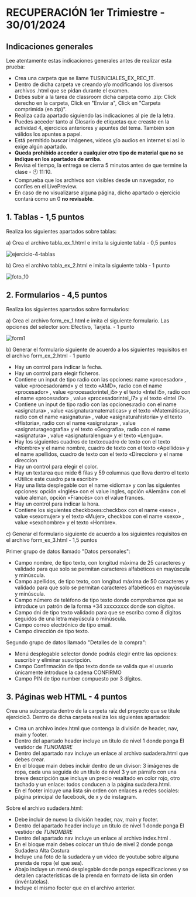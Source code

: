 # RECUPERACIÓN 1er Trimiestre - 30/01/2024

## Indicaciones generales
Lee atentamente estas indicaciones generales antes de realizar esta prueba:
* Crea una carpeta que se llame TUSINICIALES_EX_REC_1T.
* Dentro de dicha carpeta ve creando y/o modificando los diversos archivos .html que se pidan durante el examen.
* Debes subir a la tarea de classroom dicha carpeta como .zip: Click derecho en la carpeta, Click en "Enviar a", Click en "Carpeta comprimida (en zip)".
* Realiza cada apartado siguiendo las indicaciones al pie de la letra.
* Puedes acceder tanto al Glosario de etiquetas que creaste en la actividad 4, ejercicios anteriores y apuntes del tema. También son válidos los apuntes a papel.
* Está permitido buscar imágenes, vídeos y/o audios en internet si así lo exige algún apartado.
* <b>Queda prohibido acceder a cualquier otro tipo de material que no se indique en los apartados de arriba</b>.
* Revisa el tiempo, la entrega se cierra 5 minutos antes de que termine la clase - 🕙 11:10.
* Comprueba que los archivos son visibles desde un navegador, no confíes en el LivePreview.
* En caso de no visualizarse alguna página, dicho apartado o ejercicio contará como un 0 <b>no revisable</b>.

## **1. Tablas - 1,5 puntos**

Realiza los siguientes apartados sobre tablas:

a) Crea el archivo tabla_ex_1.html e imita la siguiente tabla - 0,5 puntos

![ejercicio-4-tablas](https://github.com/teacherandresf/examen_ud2/assets/145907219/af115b84-a3d9-45d6-83fb-0c3b80d14923)




b) Crea el archivo tabla_ex_2.html e imita la siguiente tabla - 1 punto


![foto_10](https://github.com/teacherandresf/recuperacion_ud2/assets/145907219/c2049183-4f22-4a5b-9382-d103dab82497)



  
## **2. Formularios - 4,5 puntos**

Realiza los siguientes apartados sobre formularios:

  a) Crea el archivo form_ex_1.html e imita el siguiente formulario. Las opciones del  selector son: Efectivo, Tarjeta. - 1 punto

![form1](https://github.com/teacherandresf/recuperacion_ud2/assets/145907219/aea36927-4a7d-4ad6-a9ed-469b71a0d472)



b) Generar el formulario siguiente de acuerdo a los siguientes requisitos en el archivo form_ex_2.html - 1 punto
* Hay un control para indicar la fecha.
* Hay un control para elegir ficheros.
* Contiene un input de tipo radio con las opciones: name «procesador» , value «procesadoramd» y el texto «AMD», radio con el name «procesador» , value «procesadorintel_i5» y el texto «Intel i5», radio con el name «procesador» , value «procesadorintel_i7» y el texto «Intel i7».
* Contiene un input de tipo radio con las opciones:radio con el name «asignatura» , value «asignaturamatematicas» y el texto «Matemáticas», radio con el name «asignatura» , value «asignaturahistoria» y el texto «Historia», radio con el name «asignatura» , value «asignaturageografia» y el texto «Geografía», radio con el name «asignatura» , value «asignaturalengua» y el texto «Lengua».
* Hay los siguientes cuadros de texto:cuadro de texto con el texto «Nombre» y el name nombre, cuadro de texto con el texto «Apellidos» y el name apellidos, cuadro de texto con el texto «Direccion» y el name direccion
* Hay un control para elegir el color.
* Hay un textarea que mide 6 filas y 59 columnas que lleva dentro el texto «Utilice este cuadro para escribir»
* Hay una lista desplegable con el name «idioma» y con las siguientes opciones: opción «Inglés» con el value ingles, opción «Alemán» con el value aleman, opción «Francés» con el value frances.
* Hay un control para indicar la hora.
* Contiene los siguientes checkboxes:checkbox con el name «sexo» , value «sexomujer» y el texto «Mujer», checkbox con el name «sexo» , value «sexohombre» y el texto «Hombre».

c) Generar el formulario siguiente de acuerdo a los siguientes requisitos en el archivo form_ex_3.html - 1,5 puntos

Primer grupo de datos llamado "Datos personales":
- Campo nombre, de tipo texto, con longitud máxima de 25 caracteres y validado para que solo se permitan caracteres alfabéticos en mayúscula y minúscula.
- Campo apellidos, de tipo texto, con longitud máxima de 50 caracteres y validado para que solo se permitan caracteres alfabéticos en mayúscula y minúscula.
- Campo número de teléfono de tipo texto donde comprobamos que se introduce un patrón de la forma +34 xxxxxxxxx donde son dígitos.
- Campo dni de tipo texto validado para que se escriba como 8 dígitos seguidos de una letra mayúscula o minúscula.
- Campo correo electrónico de tipo email.
- Campo dirección de tipo texto.

Segundo grupo de datos llamado "Detalles de la compra":
- Menú desplegable selector donde podrás elegir entre las opciones: suscribir y eliminar suscripción.
- Campo Confirmación de tipo texto donde se valida que el usuario únicamente introduce la cadena CONFIRMO
- Campo PIN de tipo number compuesto por 3 dígitos.

## **3. Páginas web HTML - 4 puntos**

Crea una subcarpeta dentro de la carpeta raíz del proyecto que se titule ejercicio3. Dentro de dicha carpeta realiza los siguientes apartados:

* Crea un archivo index.html que contenga la división de header, nav, main y footer.
* Dentro del apartado header incluye un título de nivel 1 donde ponga El vestidor de <i>TUNOMBRE</i>
* Dentro del apartado nav incluye un enlace al archivo sudadera.html que debes crear.
* En el bloque main debes incluir dentro de un divisor: 3 imágenes de ropa, cada una seguida de un título de nivel 3 y un párrafo con una breve descripción que incluye un precio resaltado en color rojo, otro tachado y un enlace: todos conducen a la página sudadera.html.
* En el footer inlcuye una lista sin orden con enlaces a redes sociales: página principal de facebook, de x y de instagram.

Sobre el archivo sudadera.html:
* Debe incluir de nuevo la división header, nav, main y footer.
* Dentro del apartado header incluye un título de nivel 1 donde ponga El vestidor de <i>TUNOMBRE</i>
* Dentro del apartado nav incluye un enlace al archivo index.html .
* En el bloque main debes colocar un título de nivel 2 donde ponga Sudadera Alta Costura
* Incluye una foto de la sudadera y un vídeo de youtube sobre alguna prenda de ropa (el que sea).
* Abajo incluye un menú desplegable donde ponga especificaciones y se detallen características de la prenda en formato de lista sin orden (invéntatelas).
* Incluye el mismo footer que en el archivo anterior.
